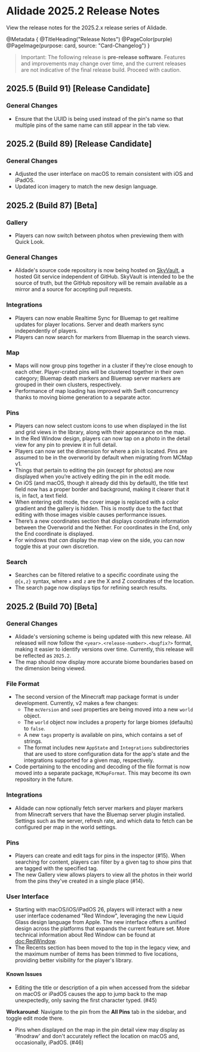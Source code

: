 # Alidade 2025.2 Release Notes

View the release notes for the 2025.2.x release series of Alidade.

@Metadata {
    @TitleHeading("Release Notes")
    @PageColor(purple)
    @PageImage(purpose: card, source: "Card-Changelog")
}

> Important: The following release is **pre-release software**. Features
> and improvements may change over time, and the current releases are not
> indicative of the final release build. Proceed with caution.

## 2025.5 (Build 91) [Release Candidate]

### General Changes

- Ensure that the UUID is being used instead of the pin's name so that
  multiple pins of the same name can still appear in the tab view.

## 2025.2 (Build 89) [Release Candidate]

### General Changes

- Adjusted the user interface on macOS to remain consistent with iOS and
  iPadOS.
- Updated icon imagery to match the new design language.

## 2025.2 (Build 87) [Beta]

### Gallery

- Players can now switch between photos when previewing them with Quick
  Look.

### General Changes

- Alidade's source code repository is now being hosted on
  [SkyVault](https://source.marquiskurt.net), a hosted Git service
  independent of GitHub. SkyVault is intended to be the source of truth,
  but the GitHub repository will be remain available as a mirror and a
  source for accepting pull requests.

### Integrations

- Players can now enable Realtime Sync for Bluemap to get realtime updates
  for player locations. Server and death markers sync independently of
  players.
- Players can now search for markers from Bluemap in the search views.

### Map

- Maps will now group pins together in a cluster if they're close enough
  to each other. Player-crated pins will be clustered together in their
  own category; Bluemap death markers and Bluemap server markers are
  grouped in their own clusters, respectively.
- Performance of map loading has improved with Swift concurrency thanks to
  moving biome generation to a separate actor.

### Pins

- Players can now select custom icons to use when displayed in the list
  and grid views in the library, along with their appearance on the map.
- In the Red Window design, players can now tap on a photo in the detail
  view for any pin to preview it in full detail.
- Players can now set the dimension for where a pin is located. Pins are
  assumed to be in the overworld by default when migrating from MCMap v1.
- Things that pertain to editing the pin (except for photos) are now
  displayed when you’re actively editing the pin in the edit mode.
- On iOS (and macOS, though it already did this by default), the title
  text field now has a proper border and background, making it clearer
  that it is, in fact, a text field.
- When entering edit mode, the cover image is replaced with a color
  gradient and the gallery is hidden. This is mostly due to the fact that
  editing with those images visible causes performance issues.
- There’s a new coordinates section that displays coordinate information
  between the Overworld and the Nether. For coordinates in the End, only
  the End coordinate is displayed.
- For windows that _can_ display the map view on the side, you can now
  toggle this at your own discretion.

### Search

- Searches can be filtered relative to a specific coordinate using the
  `@{x,z}` syntax, where `x` and `z` are the X and Z coordinates of the
  location.
- The search page now displays tips for refining search results.


## 2025.2 (Build 70) [Beta]

### General Changes

- Alidade's versioning scheme is being updated with this new release. All
  released will now follow the `<year>.<release-number>.<bugfix?>` format,
  making it easier to identify versions over time. Currently, this release
  will be reflected as `2025.2`.
- The map should now display more accurate biome boundaries based on the
  dimension being viewed.

### File Format

- The second version of the Minecraft map package format is under
  development. Currently, v2 makes a few changes:
  - The `mcVersion` and `seed` properties are being moved into a new
    `world` object.
  - The `world` object now includes a property for large biomes (defaults)
    to `false`.
  - A new `tags` property is available on pins, which contains a set of
    strings.
  - The format includes new `AppState` and `Integrations` subdirectories
    that are used to store configuration data for the app's state and the
    integrations supported for a given map, respectively.
- Code pertaining to the encoding and decoding of the file format is now
  moved into a separate package, `MCMapFormat`. This may become its own
  repository in the future.

### Integrations

- Alidade can now optionally fetch server markers and player markers from
  Minecraft servers that have the Bluemap server plugin installed.
  Settings such as the server, refresh rate, and which data to fetch can
  be configured per map in the world settings.

### Pins

- Players can create and edit tags for pins in the inspector (#15). When
  searching for content, players can filter by a given tag to show pins
  that are tagged with the specified tag.
- The new Gallery view allows players to view all the photos in their
  world from the pins they've created in a single place (#14).

### User Interface

- Starting with macOS/iOS/iPadOS 26, players will interact with a new user
  interface codenamed "Red Window", leveraging the new Liquid Glass design
  language from Apple. The new interface offers a unified design across
  the platforms that expands the current feature set. More technical
  information about Red Window can be found at <doc:RedWindow>.
- The Recents section has been moved to the top in the legacy view, and
  the maximum number of items has been trimmed to five locations,
  providing better visibility for the player's library.

#### Known Issues

- Editing the title or description of a pin when accessed from the sidebar
  on macOS or iPadOS causes the app to jump back to the map unexpectedly,
  only saving the first character typed. (#45)

**Workaround**: Navigate to the pin from the **All Pins** tab in the
sidebar, and toggle edit mode there.

- Pins when displayed on the map in the pin detail view may display as
  '#nodraw' and don't accurately reflect the location on macOS and,
  occasionally, iPadOS. (#46) 

